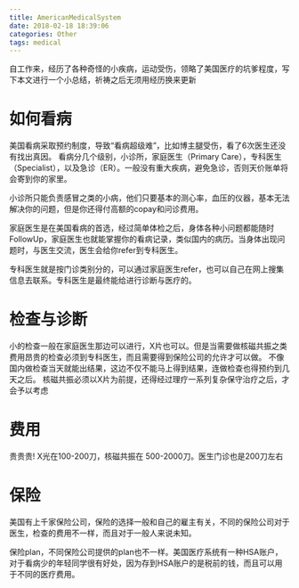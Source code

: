 ```yaml
---
title: AmericanMedicalSystem
date: 2018-02-18 18:39:06
categories: Other
tags: medical
---
```

自工作来，经历了各种奇怪的小疾病，运动受伤，领略了美国医疗的坑爹程度，写下本文进行一个小总结，祈祷之后无须用经历换来更新

# 如何看病
美国看病采取预约制度，导致“看病超级难”，比如博主腿受伤，看了6次医生还没有找出真因。
看病分几个级别，小诊所，家庭医生（Primary Care），专科医生（Specialist），以及急诊（ER）。一般没有重大疾病，避免急诊，否则天价账单将会寄到你的家里。

小诊所只能负责感冒之类的小病，他们只要基本的测心率，血压的仪器，基本无法解决你的问题，但是你还得付高额的copay和问诊费用。

家庭医生是在美国看病的首选，经过简单体检之后，身体各种小问题都能随时 FollowUp，家庭医生也就能掌握你的看病记录，类似国内的病历。当身体出现问题时，与医生交流，医生会给你refer到专科医生。

专科医生就是按门诊类别分的，可以通过家庭医生refer，也可以自己在网上搜集信息去联系。专科医生是最终能给进行诊断与医疗的。

# 检查与诊断
小的检查一般在家庭医生那边可以进行，X片也可以。但是当需要做核磁共振之类费用昂贵的检查必须到专科医生，而且需要得到保险公司的允许才可以做。
不像国内做检查当天就能出结果，这边不仅不能马上得到结果，连做检查也得预约到几天之后。
核磁共振必须以X片为前提，还得经过理疗一系列复杂保守治疗之后，才会予以考虑

# 费用
贵贵贵! X光在100-200刀，核磁共振在 500-2000刀。医生门诊也是200刀左右

# 保险
美国有上千家保险公司，保险的选择一般和自己的雇主有关，不同的保险公司对于医生，检查的费用不一样，而且对于一般人来说未知。

保险plan，不同保险公司提供的plan也不一样。美国医疗系统有一种HSA账户，对于看病少的年轻同学很有好处，因为存到HSA账户的是税前的钱，而且可以用于不同的医疗费用。
